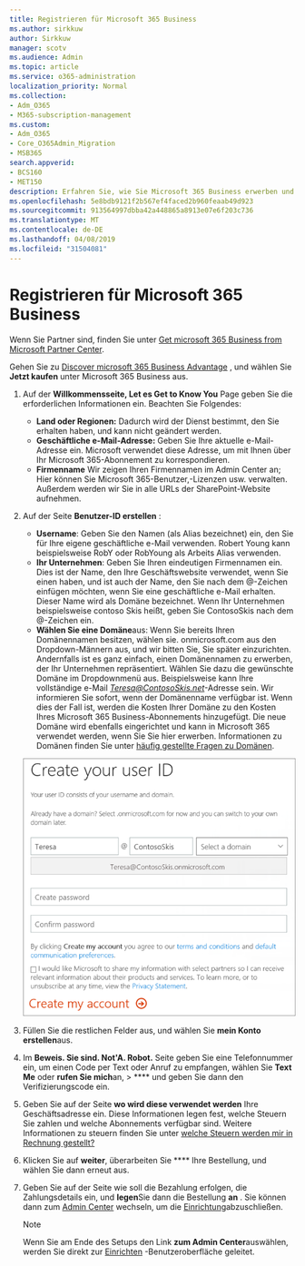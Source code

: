 ```yaml
---
title: Registrieren für Microsoft 365 Business
ms.author: sirkkuw
author: Sirkkuw
manager: scotv
ms.audience: Admin
ms.topic: article
ms.service: o365-administration
localization_priority: Normal
ms.collection:
- Adm_O365
- M365-subscription-management
ms.custom:
- Adm_O365
- Core_O365Admin_Migration
- MSB365
search.appverid:
- BCS160
- MET150
description: Erfahren Sie, wie Sie Microsoft 365 Business erwerben und registrieren.
ms.openlocfilehash: 5e8bdb9121f2b567ef4faced2b960feaab49d923
ms.sourcegitcommit: 913564997dbba42a448865a8913e07e6f203c736
ms.translationtype: MT
ms.contentlocale: de-DE
ms.lasthandoff: 04/08/2019
ms.locfileid: "31504081"
---
```

# <a name="sign-up-for-microsoft-365-business"></a>Registrieren für Microsoft 365 Business

Wenn Sie Partner sind, finden Sie unter [Get microsoft 365 Business from Microsoft Partner Center](get-microsoft-365-business.md#get-microsoft-365-business-from-microsoft-partner-center).

Gehen Sie zu [Discover microsoft 365 Business Advantage](https://www.microsoft.com/microsoft-365/business#pmg-cmp-desktop) , und wählen Sie **Jetzt kaufen** unter Microsoft 365 Business aus.

1. Auf der **Willkommensseite, Let es Get to Know You** Page geben Sie die erforderlichen Informationen ein. Beachten Sie Folgendes:
 
    -  **Land oder Regionen:** Dadurch wird der Dienst bestimmt, den Sie erhalten haben, und kann nicht geändert werden.
    - **Geschäftliche e-Mail-Adresse:** Geben Sie Ihre aktuelle e-Mail-Adresse ein. Microsoft verwendet diese Adresse, um mit Ihnen über Ihr Microsoft 365-Abonnement zu korrespondieren.
    - **Firmenname** Wir zeigen Ihren Firmennamen im Admin Center an; Hier können Sie Microsoft 365-Benutzer,-Lizenzen usw. verwalten. Außerdem werden wir Sie in alle URLs der SharePoint-Website aufnehmen.

2. Auf der Seite **Benutzer-ID erstellen** :

    - **Username**: Geben Sie den Namen (als Alias bezeichnet) ein, den Sie für Ihre eigene geschäftliche e-Mail verwenden. Robert Young kann beispielsweise RobY oder RobYoung als Arbeits Alias verwenden.
    - **Ihr Unternehmen**: Geben Sie Ihren eindeutigen Firmennamen ein. Dies ist der Name, den Ihre Geschäftswebsite verwendet, wenn Sie einen haben, und ist auch der Name, den Sie nach dem @-Zeichen einfügen möchten, wenn Sie eine geschäftliche e-Mail erhalten. Dieser Name wird als Domäne bezeichnet. Wenn Ihr Unternehmen beispielsweise contoso Skis heißt, geben Sie ContosoSkis nach dem @-Zeichen ein.
    - **Wählen Sie eine Domäne**aus: Wenn Sie bereits Ihren Domänennamen besitzen, wählen sie. onmicrosoft.com aus den Dropdown-Männern aus, und wir bitten Sie, Sie später einzurichten. Andernfalls ist es ganz einfach, einen Domänennamen zu erwerben, der Ihr Unternehmen repräsentiert. Wählen Sie dazu die gewünschte Domäne im Dropdownmenü aus. Beispielsweise kann Ihre vollständige e-Mail *Teresa@ContosoSkis.net*-Adresse sein. Wir informieren Sie sofort, wenn der Domänenname verfügbar ist. Wenn dies der Fall ist, werden die Kosten Ihrer Domäne zu den Kosten Ihres Microsoft 365 Business-Abonnements hinzugefügt. Die neue Domäne wird ebenfalls eingerichtet und kann in Microsoft 365 verwendet werden, wenn Sie Sie hier erwerben. Informationen zu Domänen finden Sie unter [häufig gestellte Fragen zu Domänen](https://docs.microsoft.com/office365/admin/setup/domains-faq).
    
    ![Screenshot der Seite "Benutzer-ID erstellen".](media/signinuserid.png)

3. Füllen Sie die restlichen Felder aus, und wählen Sie **mein Konto erstellen**aus.
4. Im **Beweis. Sie sind. Not'A. Robot.** Seite geben Sie eine Telefonnummer ein, um einen Code per Text oder Anruf zu empfangen, wählen Sie **Text Me** oder **rufen Sie mich**an, \> **** und geben Sie dann den Verifizierungscode ein.
5. Geben Sie auf der Seite **wo wird diese verwendet werden** Ihre Geschäftsadresse ein. Diese Informationen legen fest, welche Steuern Sie zahlen und welche Abonnements verfügbar sind. Weitere Informationen zu steuern finden Sie unter [welche Steuern werden mir in Rechnung gestellt?](https://docs.microsoft.com/office365/admin/subscriptions-and-billing/what-tax-will-i-be-charged?view=o365-worldwide) 
1. Klicken Sie auf **weiter**, überarbeiten Sie **** Ihre Bestellung, und wählen Sie dann erneut aus.
1. Geben Sie auf der Seite wie soll die Bezahlung erfolgen, die Zahlungsdetails ein, und **legen**Sie dann die Bestellung **an** .
    Sie können dann zum [Admin Center](https://docs.microsoft.com/en-us/office365/admin/subscriptions-and-billing/what-tax-will-i-be-charged?view=o365-worldwide) wechseln, um die [Einrichtung](set-up.md)abzuschließen.

    > [!NOTE]
    > Wenn Sie am Ende des Setups den Link **zum Admin Center**auswählen, werden Sie direkt zur [Einrichten](set-up.md) -Benutzeroberfläche geleitet.